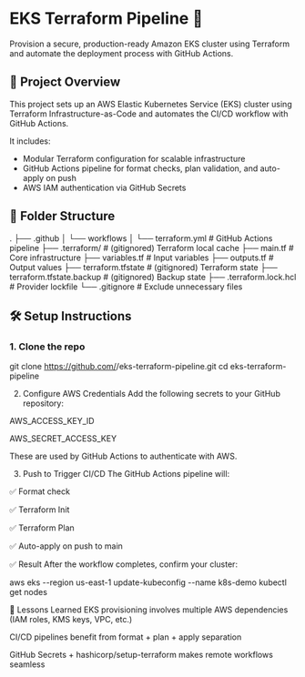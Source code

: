 # EKS Terraform Pipeline 🚀

Provision a secure, production-ready Amazon EKS cluster using Terraform and automate the deployment process with GitHub Actions.

## 📌 Project Overview

This project sets up an AWS Elastic Kubernetes Service (EKS) cluster using Terraform Infrastructure-as-Code and automates the CI/CD workflow with GitHub Actions.

It includes:
- Modular Terraform configuration for scalable infrastructure
- GitHub Actions pipeline for format checks, plan validation, and auto-apply on push
- AWS IAM authentication via GitHub Secrets

## 📁 Folder Structure

.
├── .github
│ └── workflows
│ └── terraform.yml # GitHub Actions pipeline
├── .terraform/ # (gitignored) Terraform local cache
├── main.tf # Core infrastructure
├── variables.tf # Input variables
├── outputs.tf # Output values
├── terraform.tfstate # (gitignored) Terraform state
├── terraform.tfstate.backup # (gitignored) Backup state
├── .terraform.lock.hcl # Provider lockfile
└── .gitignore # Exclude unnecessary files

## 🛠️ Setup Instructions

### 1. Clone the repo

git clone https://github.com/<your-username>/eks-terraform-pipeline.git
cd eks-terraform-pipeline

2. Configure AWS Credentials
Add the following secrets to your GitHub repository:

AWS_ACCESS_KEY_ID

AWS_SECRET_ACCESS_KEY

These are used by GitHub Actions to authenticate with AWS.

3. Push to Trigger CI/CD
The GitHub Actions pipeline will:

✅ Format check

✅ Terraform Init

✅ Terraform Plan

✅ Auto-apply on push to main

✅ Result
After the workflow completes, confirm your cluster:

aws eks --region us-east-1 update-kubeconfig --name k8s-demo
kubectl get nodes

🧠 Lessons Learned
EKS provisioning involves multiple AWS dependencies (IAM roles, KMS keys, VPC, etc.)

CI/CD pipelines benefit from format + plan + apply separation

GitHub Secrets + hashicorp/setup-terraform makes remote workflows seamless
